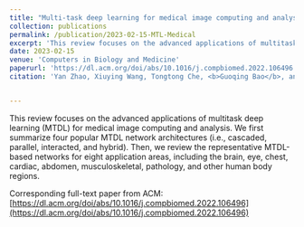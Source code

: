 ```yaml
---
title: "Multi-task deep learning for medical image computing and analysis: A review"
collection: publications
permalink: /publication/2023-02-15-MTL-Medical
excerpt: 'This review focuses on the advanced applications of multitask learning for medical image computing and analysis.'
date: 2023-02-15
venue: 'Computers in Biology and Medicine'
paperurl: 'https://dl.acm.org/doi/abs/10.1016/j.compbiomed.2022.106496'
citation: 'Yan Zhao, Xiuying Wang, Tongtong Che, <b>Guoqing Bao</b>, and Shuyu Li. 2023. Multi-task deep learning for medical image computing and analysis: A review. Comput. Biol. Med. 153, C (Feb 2023). https://doi.org/10.1016/j.compbiomed.2022.106496'


---
```

This review focuses on the advanced applications of multitask deep learning (MTDL) for medical image computing and analysis. We first summarize four popular MTDL network architectures (i.e., cascaded, parallel, interacted, and hybrid). Then, we review the representative MTDL-based networks for eight application areas, including the brain, eye, chest, cardiac, abdomen, musculoskeletal, pathology, and other human body regions. 

Corresponding full-text paper from ACM: [https://dl.acm.org/doi/abs/10.1016/j.compbiomed.2022.106496](https://dl.acm.org/doi/abs/10.1016/j.compbiomed.2022.106496) 
